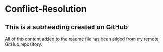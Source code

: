 # Conflict-Resolution

## This is a subheading created on GitHub
All of this content added to the readme file has been added from my remote GitHub repository.
